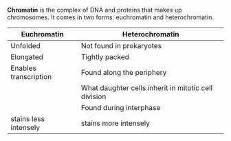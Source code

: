 **Chromatin** is the complex of DNA and proteins that makes up chromosomes. It comes in two forms: euchromatin and heterochromatin.

|Euchromatin|Heterochromatin|
|-----------|---------------|
|Unfolded|Not found in prokaryotes|
|Elongated|Tightly packed|
|Enables transcription|Found along the periphery|
||What daughter cells inherit in mitotic cell division|
||Found during interphase|
|stains less intensely|stains more intensely|